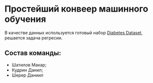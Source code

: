 # Простейший конвеер машинного обучения

В качестве данных используется готовый набор [Diabetes Dataset](https://scikit-learn.org/stable/modules/generated/sklearn.datasets.load_diabetes.html), решается задача регресии.

## Состав команды:

- Шатилов Макар;
- Кудрин Данил;
- Шерер Даниил
